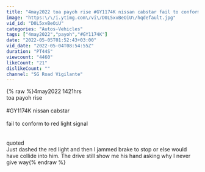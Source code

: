 ```yaml
---
title: "4may2022 toa payoh rise #GY1174K nissan cabstar fail to conform to red light signal"
image: "https:\/\/i.ytimg.com\/vi\/D0L5xvBeOiU\/hqdefault.jpg"
vid_id: "D0L5xvBeOiU"
categories: "Autos-Vehicles"
tags: ["4may2022","payoh","#GY1174K"]
date: "2022-05-05T01:52:43+03:00"
vid_date: "2022-05-04T08:54:55Z"
duration: "PT44S"
viewcount: "4460"
likeCount: "21"
dislikeCount: ""
channel: "SG Road Vigilante"
---
```

{% raw %}4may2022 1421hrs<br />toa payoh rise<br /><br />#GY1174K nissan cabstar<br /><br />fail to conform to red light signal<br /><br /><br />quoted<br />Just dashed the red light and then I jammed brake to stop or else would have collide into him. The drive still show me his hand asking why I never give way{% endraw %}
